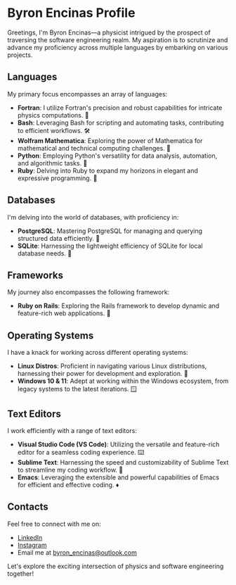 # Byron Encinas Profile

Greetings, I'm Byron Encinas—a physicist intrigued by the prospect of traversing the software engineering realm. My aspiration is to scrutinize and advance my proficiency across multiple languages by embarking on various projects.

## Languages

My primary focus encompasses an array of languages:

- **Fortran**: I utilize Fortran's precision and robust capabilities for intricate physics computations. 🧮
- **Bash**: Leveraging Bash for scripting and automating tasks, contributing to efficient workflows. 🛠️
- **Wolfram Mathematica**: Exploring the power of Mathematica for mathematical and technical computing challenges. 🔬
- **Python**: Employing Python's versatility for data analysis, automation, and algorithmic tasks. 🐍
- **Ruby**: Delving into Ruby to expand my horizons in elegant and expressive programming. 💎

## Databases

I'm delving into the world of databases, with proficiency in:

- **PostgreSQL**: Mastering PostgreSQL for managing and querying structured data efficiently. 🐘
- **SQLite**: Harnessing the lightweight efficiency of SQLite for local database needs. 📁

## Frameworks

My journey also encompasses the following framework:

- **Ruby on Rails**: Exploring the Rails framework to develop dynamic and feature-rich web applications. 🚄

## Operating Systems

I have a knack for working across different operating systems:

- **Linux Distros**: Proficient in navigating various Linux distributions, harnessing their power for development and exploration. 🐧
- **Windows 10 & 11**: Adept at working within the Windows ecosystem, from legacy systems to the latest iterations. 🪟

## Text Editors

I work efficiently with a range of text editors:

- **Visual Studio Code (VS Code)**: Utilizing the versatile and feature-rich editor for a seamless coding experience. ⌨️
- **Sublime Text**: Harnessing the speed and customizability of Sublime Text to streamline my coding workflow. 📝
- **Emacs**: Leveraging the extensible and powerful capabilities of Emacs for efficient and effective coding. ♦️

## Contacts

Feel free to connect with me on:
- [LinkedIn](https://www.linkedin.com/in/byron-encinas-velazquez/)
- [Instagram](https://www.instagram.com/byron.en.ve/)
- Email me at [byron_encinas@outlook.com](mailto:byron_encinas@outlook.com)

Let's explore the exciting intersection of physics and software engineering together!
